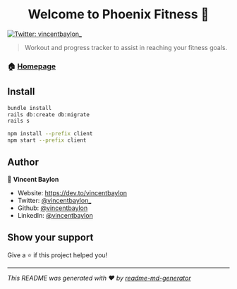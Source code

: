 <h1 align="center">Welcome to Phoenix Fitness 👋</h1>
<p>
  <a href="https://twitter.com/vincentbaylon_" target="_blank">
    <img alt="Twitter: vincentbaylon_" src="https://img.shields.io/twitter/follow/vincentbaylon_.svg?style=social" />
  </a>
</p>

> Workout and progress tracker to assist in reaching your fitness goals.

### 🏠 [Homepage](https://phoenix-fitness.herokuapp.com)

## Install

```sh
bundle install
rails db:create db:migrate
rails s

npm install --prefix client
npm start --prefix client
```

## Author

👤 **Vincent Baylon**

* Website: https://dev.to/vincentbaylon
* Twitter: [@vincentbaylon_](https://twitter.com/vincentbaylon_)
* Github: [@vincentbaylon](https://github.com/vincentbaylon)
* LinkedIn: [@vincentbaylon](https://linkedin.com/in/vincentbaylon)

## Show your support

Give a ⭐️ if this project helped you!

***
_This README was generated with ❤️ by [readme-md-generator](https://github.com/kefranabg/readme-md-generator)_

